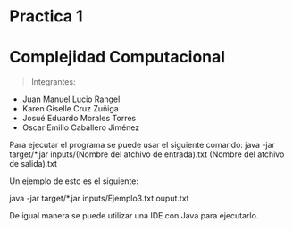 # Practica 1
# Complejidad Computacional 

> Integrantes:
- Juan Manuel Lucio Rangel
- Karen Giselle Cruz Zuñiga
- Josué Eduardo Morales Torres
- Oscar Emilio Caballero Jiménez

Para ejecutar el programa se puede usar el siguiente comando:
java -jar target/*.jar inputs/(Nombre del atchivo de entrada).txt (Nombre del atchivo de salida).txt

Un ejemplo de esto es el siguiente:

java -jar target/*.jar inputs/Ejemplo3.txt  ouput.txt

De igual manera se puede utilizar una IDE con Java para ejecutarlo.
